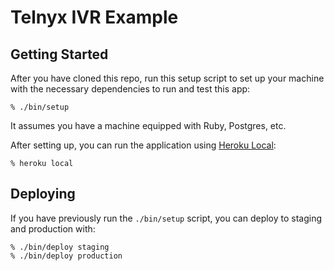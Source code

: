# Telnyx IVR Example

## Getting Started

After you have cloned this repo, run this setup script to set up your machine
with the necessary dependencies to run and test this app:

    % ./bin/setup

It assumes you have a machine equipped with Ruby, Postgres, etc.

After setting up, you can run the application using [Heroku Local]:

    % heroku local

[Heroku Local]: https://devcenter.heroku.com/articles/heroku-local

## Deploying

If you have previously run the `./bin/setup` script,
you can deploy to staging and production with:

    % ./bin/deploy staging
    % ./bin/deploy production
